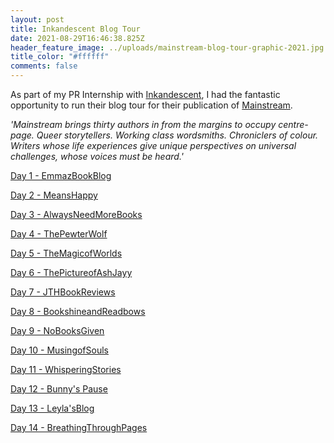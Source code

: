```yaml
---
layout: post
title: Inkandescent Blog Tour
date: 2021-08-29T16:46:38.825Z
header_feature_image: ../uploads/mainstream-blog-tour-graphic-2021.jpg
title_color: "#ffffff"
comments: false
---
```

As part of my PR Internship with [Inkandescent](https://www.inkandescent.co.uk/), I had the fantastic opportunity to run their blog tour for their publication of [Mainstream](https://www.inkandescent.co.uk/mainstream).

*'Mainstream brings thirty authors in from the margins to occupy centre-page. Queer storytellers. Working class wordsmiths. Chroniclers of colour. Writers whose life experiences give unique perspectives on universal challenges, whose voices must be heard.'*

[Day 1 - EmmazBookBlog](https://emmazbookblog.wordpress.com/2021/07/02/mainstream/)

[Day 2 - MeansHappy](https://meanshappy.com/inkandescent/)

[Day 3 - AlwaysNeedMoreBooks](https://alwaysneedmorebooks.com/2021/07/04/mainstream-an-anthology-of-stories-from-the-edges-inkandescentuk-mainstream-blogtour-shortstories-extract-anthology/)

[Day 4 - ThePewterWolf](http://thepewterwolf.blogspot.com/2021/07/come-on-my-digital-mainstream-house.html)

[Day 5 - TheMagicofWorlds](https://themagicofworlds.wordpress.com/2021/07/06/blogtour-inkandescent-inkandescentuk-excerpt-from-mainstream-an-anthology-of-stories-from-the-edges-giselle-leeb-gisellekleeb/)

[Day 6 - ThePictureofAshJayy](https://thepictureofashjayy.com/2021/07/06/the-reluctant-bride-an-interview-with-iqbal-hussein/)

[Day 7 - JTHBookReviews](https://jthbookreviews.home.blog/2021/07/08/book-review-mainstream-an-anthology-of-stories-from-the-edges/)

[Day 8 - BookshineandReadbows](https://bookshineandreadbows.wordpress.com/2021/07/09/blog-tour-mainstream-an-anthology-of-stories-from-the-edges-ed-justin-david-and-nathan-evans/)

[Day 9 - NoBooksGiven](https://www.instagram.com/p/CRJTHXprpVb/?utm_medium=copy_link)

[Day 10 - MusingofSouls](https://musingofsouls.wordpress.com/2021/07/11/author-talk-lui-sit-mainstream-blog-tour/amp/?__twitter_impression=true)

[Day 11 - WhisperingStories](https://www.whisperingstories.com/writing-as-an-outsider-aisha-phoenix-guest-post/)

[Day 12 - Bunny's Pause](https://bunnyspause.wordpress.com/2021/07/13/mainstream-an-anthology-of-stories-from-the-edges-review/)

[Day 13 - Leyla'sBlog](https://leylasblog4.wordpress.com/2021/07/14/review-of-mainstream-and-interview-with-alex-hopkins-for-blog-tour/)

[Day 14 - BreathingThroughPages](https://breathingthroughpages.wordpress.com/2021/07/15/blog-tour-book-extract-mainstream-an-anthology-of-stories-from-the-edges-edited-by-nathan-evans-and-justin-david-inkandescentuk-neillawrence18/)